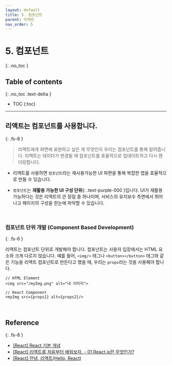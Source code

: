 ```yaml
---
layout: default
title: 5. 컴포넌트
parent: 리액트
nav_order: 5
---
```


# 5. 컴포넌트
{: .no_toc }

## Table of contents
{: .no_toc .text-delta }

- TOC
{:toc}

---

## 리액트는 컴포넌트를 사용합니다.
{: .fs-8 }

> 리액트에게 화면에 표현하고 싶은 게 무엇인지 우리는 컴포넌트를 통해 알려줍니다. 리액트는 데이터가 변경될 때 컴포넌트를 효율적으로 업데이트하고 다시 렌더링합니다.

- 리액트를 사용하면 `컴포넌트`라는 재사용가능한 UI 파편을 통해 복잡한 앱을 효율적으로 만들 수 있습니다.

- `컴포넌트`는 **재활용 가능한 UI 구성 단위**{: .text-purple-000 }입니다. UI가 재활용 가능하다는 것은 리액트의 큰 장점 중 하나이며, 서비스의 유지보수 측면에서 뛰어나고 페이지의 구성을 한눈에 파악할 수 있습니다.

&nbsp;

### 컴포넌트 단위 개발 (Component Based Development)
{: .fs-6 }

리액트는 컴포넌트 단위로 개발해야 합니다. 컴포넌트는 사용자 입장에서는 HTML 요소와 크게 다르지 않습니다. 예를 들어, `<img/>` 태그나 `<button></button>` 태그와 같은 기능을 리액트 컴포넌트로 만든다고 했을 때, 우리는 `props`라는 것을 사용해야 합니다.

```
// HTML Element
<img src="/myImg.png" alt="내 이미지">

// React Component
<myImg src={props1} alt={props2}/>
```

&nbsp;

## Reference
{: .fs-8 }

- [[React] React 기본 개념](https://velog.io/@kim-jaemin420/React-%EA%B8%B0%EB%B3%B8-%EA%B0%9C%EB%85%90)
- [[React] 리액트를 처음부터 배워보자. - 01.React.js란 무엇인가?](https://medium.com/crossplatformkorea/)
- [[React] 안녕, 리액트(Hello, React)](https://blog.gaerae.com/2016/04/hello-react.html)

&nbsp;

<script src="https://utteranc.es/client.js"
        repo="xxdevbosa/blog"
        issue-term="pathname"
        label="blog"
        theme="github-light"
        crossorigin="anonymous"
        async>
</script>